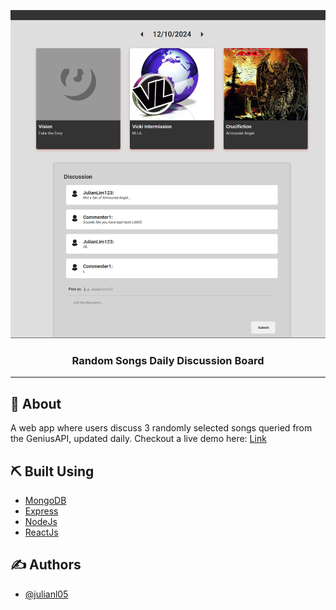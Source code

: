 <p align="center">
  <a href="" rel="noopener">
 <img src="frontend/src/assets/song-discussion-board_thumbnail.png" alt="Project logo"></a>
</p>

<h3 align="center">Random Songs Daily Discussion Board</h3>

<div align="center">

</div>

---


## 🧐 About <a name = "about"></a>

A web app where users discuss 3 randomly selected songs queried from the GeniusAPI, updated daily. Checkout a live demo here: [Link](https://benevolent-bonbon-e0ef4f.netlify.app/)

## ⛏️ Built Using <a name = "built_using"></a>

- [MongoDB](https://www.mongodb.com/) 
- [Express](https://expressjs.com/)
- [NodeJs](https://nodejs.org/en/)
- [ReactJs](https://react.dev/)

## ✍️ Authors <a name = "authors"></a>

- [@julianl05](https://github.com/julianl05)



